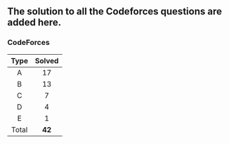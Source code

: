 ## The solution to all the Codeforces questions are added here.


### CodeForces

| Type   | Solved |
|:------:|:------:|
| A      |   17   |
| B      |   13   |
| C      |    7   |
| D      |    4   |
| E      |    1   |
| Total  | **42** |

